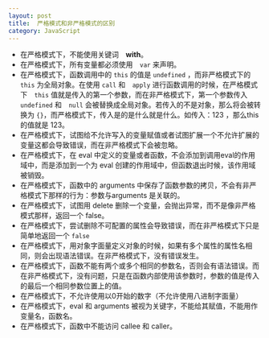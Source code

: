 ```yaml
---
layout: post
title:  严格模式和非严格模式的区别
category: JavaScript
---
```


+ 在严格模式下，不能使用关键词　**with**。
+ 在严格模式下，所有变量都必须使用　`var` 来声明。
+ 在严格模式下，函数调用中的 `this` 的值是 `undefined` ，而非严格模式下的　`this` 为全局对象。在使用 `call` 和　`apply` 进行函数调用的时候，在严格模式下　`this` 值就是传入的第一个参数，而在非严格模式下，第一个参数传入 `undefined` 和　`null` 会被替换成全局对象。若传入的不是对象，那么将会被转换为 `{}`，而严格模式下，传入是的是什么就是什么。如传入：123 ，那么this 的值就是 123。
+ 在严格模式下，试图给不允许写入的变量赋值或者试图扩展一个不允许扩展的变量这都会导致错误，而在非严格模式下会被忽略。
+ 在严格模式下，在 eval 中定义的变量或者函数，不会添加到调用eval的作用域中，而是添加到一个为 eval 创建的作用域中，但函数退出时候，该作用域被销毁。
+ 在严格模式下，函数中的 arguments 中保存了函数参数的拷贝，不会有非严格模式下那样的行为：参数与arguments 是关联的。
+ 在严格模式下，试图用 delete 删除一个变量，会抛出异常，而不是像非严格模式那样，返回一个 false。
+ 在严格模式下，尝试删除不可配置的属性会导致错误，而在非严格模式下只是简单地返回一个 `false`
+ 在严格模式下，用对象字面量定义对象的时候，如果有多个属性的属性名相同，则会出现语法错误。在非严格模式下，没有错误发生。
+ 在严格模式下，函数不能有两个或多个相同的参数名，否则会有语法错误。而在非严格模式下，没有问题，只是在函数内部使用该参数时，参数的值是传入的最后一个相同参数位置上的值。
+ 在严格模式下，不允许使用以0开始的数字（不允许使用八进制字面量）
+ 在严格模式下，eval 和 arguments 被视为关键字，不能给其赋值，不能用作变量名，函数名。
+ 在严格模式下，函数中不能访问 callee 和 caller。
